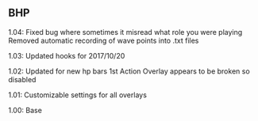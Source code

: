 ## BHP

1.04:
Fixed bug where sometimes it misread what role you were playing
Removed automatic recording of wave points into .txt files

1.03:
Updated hooks for 2017/10/20

1.02:
Updated for new hp bars
1st Action Overlay appears to be broken so disabled   

1.01:
Customizable settings for all overlays

1.00:
Base